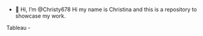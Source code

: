 - 👋 Hi, I’m @Christy678
Hi my name is Christina and this is a repository to showcase my work.

Tableau - 

<!---
Christy678/Christy678 is a ✨ special ✨ repository because its `README.md` (this file) appears on your GitHub profile.
You can click the Preview link to take a look at your changes.

Hi my name is Christina and this is a repository to showcase my work.
--->
